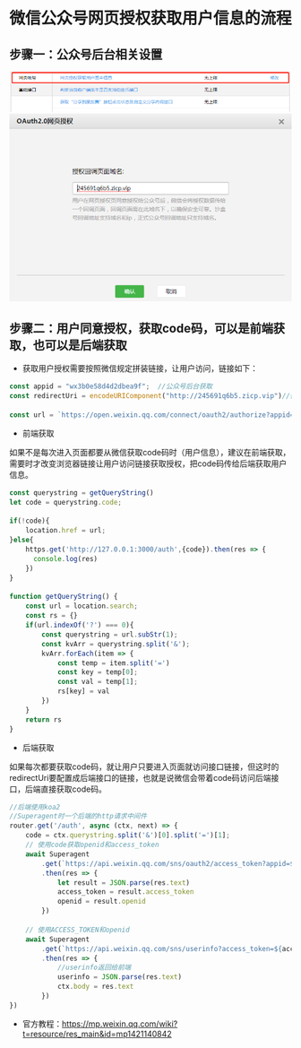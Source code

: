 # 微信公众号网页授权获取用户信息的流程

## 步骤一：公众号后台相关设置

![](./img/OAuth_step1.1.png)
![](./img/OAuth_step1.2.png)

## 步骤二：用户同意授权，获取code码，可以是前端获取，也可以是后端获取

* 获取用户授权需要按照微信规定拼装链接，让用户访问，链接如下：

```javascript
const appid = "wx3b0e58d4d2dbea9f";  //公众号后台获取
const redirectUri = encodeURIComponent("http://245691q6b5.zicp.vip")//微信会带code码访问这个链接

const url = `https://open.weixin.qq.com/connect/oauth2/authorize?appid=${appid}&redirect_uri=${redirectUri}&response_type=code&scope=snsapi_userinfo&state=STATE#wechat_redirect`

```
* 前端获取

如果不是每次进入页面都要从微信获取code码时（用户信息），建议在前端获取，需要时才改变浏览器链接让用户访问链接获取授权，把code码传给后端获取用户信息。

```javascript
const querystring = getQueryString()
let code = querystring.code;

if(!code){
    location.href = url;
}else{
    https.get('http://127.0.0.1:3000/auth',{code}).then(res => {
      console.log(res)
    })
}

function getQueryString() {
    const url = location.search;
    const rs = {}
    if(url.indexOf('?') === 0){
        const querystring = url.subStr(1);
        const kvArr = querystring.split('&');
        kvArr.forEach(item => {
            const temp = item.split('=')
            const key = temp[0];
            const val = temp[1];
            rs[key] = val
        })
    }
    return rs
}

```
* 后端获取

如果每次都要获取code码，就让用户只要进入页面就访问接口链接，但这时的redirectUri要配置成后端接口的链接，也就是说微信会带着code码访问后端接口，后端直接获取code码。

```javascript
//后端使用koa2
//Superagent时一个后端的http请求中间件
router.get('/auth', async (ctx, next) => {
    code = ctx.querystring.split('&')[0].split('=')[1];
    // 使用code获取openid和access_token 
    await Superagent
        .get(`https://api.weixin.qq.com/sns/oauth2/access_token?appid=${appid}&secret=${appsecret}&code=${code}&grant_type=authorization_code`)
        .then(res => {
            let result = JSON.parse(res.text)
            access_token = result.access_token
            openid = result.openid
        })

    // 使用ACCESS_TOKEN和openid
    await Superagent
        .get(`https://api.weixin.qq.com/sns/userinfo?access_token=${access_token}&openid=${openid}&lang=zh_CN`)
        .then(res => {
            //userinfo返回给前端
            userinfo = JSON.parse(res.text)
            ctx.body = res.text
        })
})
```

* 官方教程：https://mp.weixin.qq.com/wiki?t=resource/res_main&id=mp1421140842